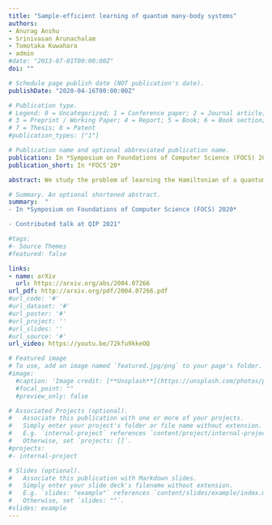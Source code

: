 ```yaml
---
title: "Sample-efficient learning of quantum many-body systems"
authors:
- Anurag Anshu
- Srinivasan Arunachalam
- Tomotaka Kuwahara
- admin
#date: "2013-07-01T00:00:00Z"
doi: ""

# Schedule page publish date (NOT publication's date).
publishDate: "2020-04-16T00:00:00Z"

# Publication type.
# Legend: 0 = Uncategorized; 1 = Conference paper; 2 = Journal article;
# 3 = Preprint / Working Paper; 4 = Report; 5 = Book; 6 = Book section;
# 7 = Thesis; 8 = Patent
#publication_types: ["1"]

# Publication name and optional abbreviated publication name.
publication: In *Symposium on Foundations of Computer Science (FOCS) 2020*
publication_short: In *FOCS'20*

abstract: We study the problem of learning the Hamiltonian of a quantum many-body system given samples from its Gibbs (thermal) state. The classical analog of this problem, known as learning graphical models or Boltzmann machines, is a well-studied question in machine learning and statistics. In this work, we give the first sample-efficient algorithm for the quantum Hamiltonian learning problem. In particular, we prove that polynomially many samples in the number of particles (qudits) are necessary and sufficient for learning the parameters of a spatially local Hamiltonian in l_2-norm. Our main contribution is in establishing the strong convexity of the log-partition function of quantum many-body systems, which along with the maximum entropy estimation yields our sample-efficient algorithm. Classically, the strong convexity for partition functions follows from the Markov property of Gibbs distributions. This is, however, known to be violated in its exact form in the quantum case. We introduce several new ideas to obtain an unconditional result that avoids relying on the Markov property of quantum systems, at the cost of a slightly weaker bound. In particular, we prove a lower bound on the variance of quasi-local operators with respect to the Gibbs state, which might be of independent interest. Our work paves the way toward a more rigorous application of machine learning techniques to quantum many-body problems.

# Summary. An optional shortened abstract.
summary:  "
- In *Symposium on Foundations of Computer Science (FOCS) 2020*

- Contributed talk at QIP 2021"

#tags:
#- Source Themes
#featured: false

links:
- name: arXiv
  url: https://arxiv.org/abs/2004.07266
url_pdf: http://arxiv.org/pdf/2004.07266.pdf
#url_code: '#'
#url_dataset: '#'
#url_poster: '#'
#url_project: ''
#url_slides: ''
#url_source: '#'
url_video: https://youtu.be/72kfu9kkeOQ

# Featured image
# To use, add an image named `featured.jpg/png` to your page's folder.
#image:
  #caption: 'Image credit: [**Unsplash**](https://unsplash.com/photos/pLCdAaMFLTE)'
  #focal_point: ""
  #preview_only: false

# Associated Projects (optional).
#   Associate this publication with one or more of your projects.
#   Simply enter your project's folder or file name without extension.
#   E.g. `internal-project` references `content/project/internal-project/index.md`.
#   Otherwise, set `projects: []`.
#projects:
#- internal-project

# Slides (optional).
#   Associate this publication with Markdown slides.
#   Simply enter your slide deck's filename without extension.
#   E.g. `slides: "example"` references `content/slides/example/index.md`.
#   Otherwise, set `slides: ""`.
#slides: example
---
```

